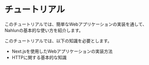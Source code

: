 # チュートリアル

このチュートリアルでは、簡単なWebアプリケーションの実装を通して、Nahlunの基本的な使い方を紹介します。

このチュートリアルでは、以下の知識を必要とします。

+ Next.jsを使用したWebアプリケーションの実装方法
+ HTTPに関する基本的な知識